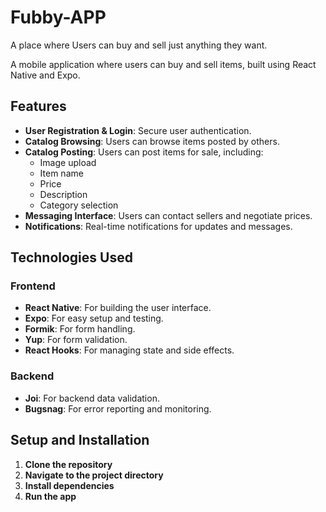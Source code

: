 # Fubby-APP
A place where Users can buy and sell just anything they want.

A mobile application where users can buy and sell items, built using React Native and Expo.

## Features

- **User Registration & Login**: Secure user authentication.
- **Catalog Browsing**: Users can browse items posted by others.
- **Catalog Posting**: Users can post items for sale, including:
  - Image upload
  - Item name
  - Price
  - Description
  - Category selection
- **Messaging Interface**: Users can contact sellers and negotiate prices.
- **Notifications**: Real-time notifications for updates and messages.

## Technologies Used

### Frontend

- **React Native**: For building the user interface.
- **Expo**: For easy setup and testing.
- **Formik**: For form handling.
- **Yup**: For form validation.
- **React Hooks**: For managing state and side effects.

### Backend

- **Joi**: For backend data validation.
- **Bugsnag**: For error reporting and monitoring.

## Setup and Installation

1. **Clone the repository**
2. **Navigate to the project directory**
3. **Install dependencies**
4. **Run the app**
